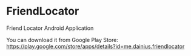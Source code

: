 FriendLocator
=============

Friend Locator Android Application

You can download it from Google Play Store: https://play.google.com/store/apps/details?id=me.dainius.friendlocator
